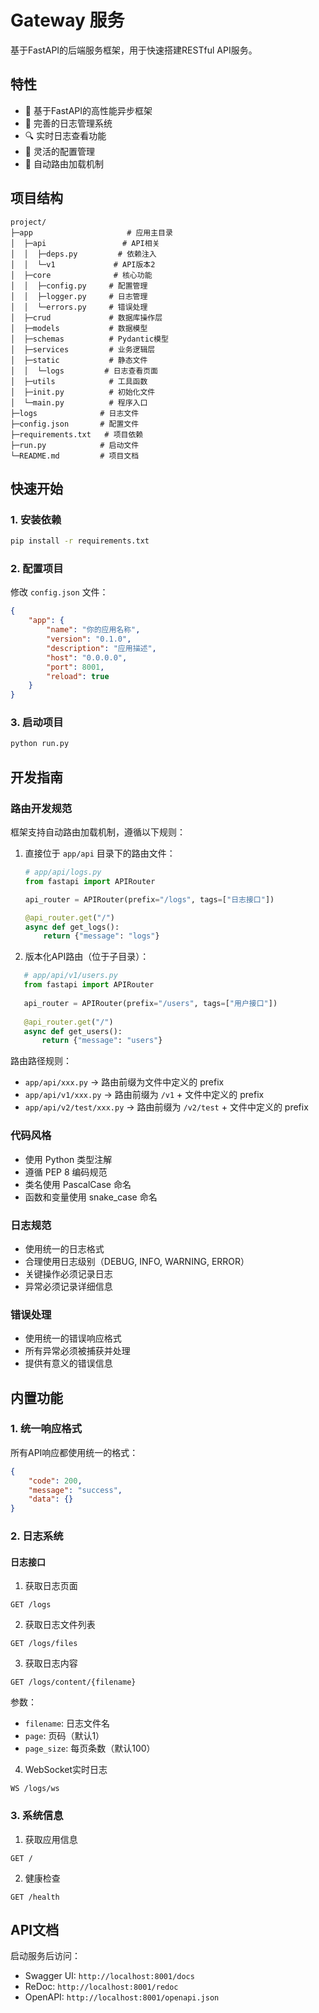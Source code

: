 # Gateway 服务

基于FastAPI的后端服务框架，用于快速搭建RESTful API服务。

## 特性

- 🚀 基于FastAPI的高性能异步框架
- 📝 完善的日志管理系统
- 🔍 实时日志查看功能
- 🔧 灵活的配置管理
- 🔄 自动路由加载机制

## 项目结构

```path
project/
├─app                     # 应用主目录
│  ├─api                 # API相关
│  │  ├─deps.py         # 依赖注入
│  │  └─v1             # API版本2
│  ├─core              # 核心功能
│  │  ├─config.py     # 配置管理
│  │  ├─logger.py     # 日志管理
│  │  └─errors.py     # 错误处理
│  ├─crud             # 数据库操作层
│  ├─models           # 数据模型
│  ├─schemas          # Pydantic模型
│  ├─services         # 业务逻辑层
│  ├─static           # 静态文件
│  │  └─logs         # 日志查看页面
│  ├─utils            # 工具函数
│  ├─init.py          # 初始化文件
│  └─main.py          # 程序入口
├─logs              # 日志文件
├─config.json       # 配置文件
├─requirements.txt   # 项目依赖
├─run.py            # 启动文件
└─README.md         # 项目文档
```

## 快速开始

### 1. 安装依赖

```bash
pip install -r requirements.txt
```

### 2. 配置项目

修改 `config.json` 文件：

```json
{
    "app": {
        "name": "你的应用名称",
        "version": "0.1.0",
        "description": "应用描述",
        "host": "0.0.0.0",
        "port": 8001,
        "reload": true
    }
}
```

### 3. 启动项目

```bash
python run.py
```

## 开发指南

### 路由开发规范

框架支持自动路由加载机制，遵循以下规则：

1. 直接位于 `app/api` 目录下的路由文件：
   ```python
   # app/api/logs.py
   from fastapi import APIRouter
   
   api_router = APIRouter(prefix="/logs", tags=["日志接口"])
   
   @api_router.get("/")
   async def get_logs():
       return {"message": "logs"}
   ```

2. 版本化API路由（位于子目录）：
```python
   # app/api/v1/users.py
   from fastapi import APIRouter
   
   api_router = APIRouter(prefix="/users", tags=["用户接口"])
   
   @api_router.get("/")
   async def get_users():
       return {"message": "users"}
```

路由路径规则：
- `app/api/xxx.py` -> 路由前缀为文件中定义的 prefix
- `app/api/v1/xxx.py` -> 路由前缀为 `/v1` + 文件中定义的 prefix
- `app/api/v2/test/xxx.py` -> 路由前缀为 `/v2/test` + 文件中定义的 prefix

### 代码风格

- 使用 Python 类型注解
- 遵循 PEP 8 编码规范
- 类名使用 PascalCase 命名
- 函数和变量使用 snake_case 命名

### 日志规范

- 使用统一的日志格式
- 合理使用日志级别（DEBUG, INFO, WARNING, ERROR）
- 关键操作必须记录日志
- 异常必须记录详细信息

### 错误处理

- 使用统一的错误响应格式
- 所有异常必须被捕获并处理
- 提供有意义的错误信息

## 内置功能

### 1. 统一响应格式

所有API响应都使用统一的格式：

```json
{
    "code": 200,
    "message": "success",
    "data": {}
}
```

### 2. 日志系统

#### 日志接口

1. 获取日志页面
```web
GET /logs
```

2. 获取日志文件列表
```web
GET /logs/files
```

3. 获取日志内容
```web
GET /logs/content/{filename}
```
参数：
- `filename`: 日志文件名
- `page`: 页码（默认1）
- `page_size`: 每页条数（默认100）

4. WebSocket实时日志
```web
WS /logs/ws
```

### 3. 系统信息

1. 获取应用信息
```web
GET /
```

2. 健康检查
```web
GET /health
```

## API文档

启动服务后访问：
- Swagger UI: `http://localhost:8001/docs`
- ReDoc: `http://localhost:8001/redoc`
- OpenAPI: `http://localhost:8001/openapi.json`
